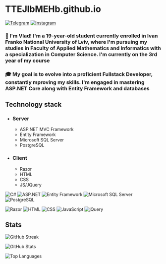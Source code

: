 # TTEJlbMEHb.github.io
[![Telegram](https://img.shields.io/badge/Telegram-2CA5E0?style=for-the-badge&logo=telegram&logoColor=white)](https://t.me/Depress1on_is_my_profession)
[![Instagram](https://img.shields.io/badge/Instagram-E4405F?style=for-the-badge&logo=instagram&logoColor=white)](https://www.instagram.com/vlad_ment_c_cby) 
>
### 👋 I'm Vlad! I'm a 19-year-old student currently enrolled in Ivan Franko National University of Lviv, where I'm pursuing my studies in Faculty of Applied Mathematics and Informatics with a specialization in Computer Science. I'm currently on the 3rd year of my course
>
### 🎓 My goal is to evolve into a proficient Fullstack Developer, constantly mproving my skills. I'm engaged in mastering ASP.NET Core along with Entity Framework and databases 
>
## Technology stack
- ### Server
  - ASP.NET MVC Framework
  - Entity Framework
  - Microsoft SQL Server
  - PostgreSQL
- ### Client
  - Razor
  - HTML
  - CSS
  - JS/JQuery
>
![C#](https://img.shields.io/badge/C%23-239120?style=for-the-badge&logo=c-sharp&logoColor=white)
![ASP.NET](https://img.shields.io/badge/ASP.NET-512BD4?style=for-the-badge&logo=dotnet&logoColor=white)
![Entity Framework](https://img.shields.io/badge/Entity_Framework-512BD4?style=for-the-badge&logo=entity-framework&logoColor=white)
![Microsoft SQL Server](https://img.shields.io/badge/Microsoft_SQL_Server-CC2927?style=for-the-badge&logo=microsoft-sql-server&logoColor=white)
![PostgreSQL](https://img.shields.io/badge/PostgreSQL-336791?style=for-the-badge&logo=postgresql&logoColor=white)
>
![Razor](https://img.shields.io/badge/Razor-2C3E50?style=for-the-badge&logo=razor&logoColor=white)
![HTML](https://img.shields.io/badge/HTML-239120?style=for-the-badge&logo=html5&logoColor=white)
![CSS](https://img.shields.io/badge/CSS-1572B6?style=for-the-badge&logo=css3&logoColor=white)
![JavaScript](https://img.shields.io/badge/JavaScript-F7DF1E?style=for-the-badge&logo=javascript&logoColor=black)
![jQuery](https://img.shields.io/badge/jQuery-0769AD?style=for-the-badge&logo=jquery&logoColor=white)

## Stats
>
![GitHub Streak](https://github-readme-streak-stats.herokuapp.com/?user=TTEJlbMEHb)
>
![GitHub Stats](https://github-readme-stats.vercel.app/api?username=TTEJlbMEHb&show_icons=true)
>
![Top Languages](https://github-readme-stats.vercel.app/api/top-langs/?username=TTEJlbMEHb)

